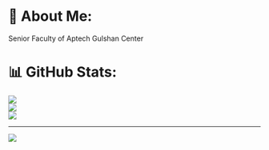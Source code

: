 # 💫 About Me:
Senior Faculty of Aptech Gulshan Center

# 📊 GitHub Stats:
![](https://github-readme-stats.vercel.app/api?username=talhaqureshi95&theme=dark&hide_border=false&include_all_commits=false&count_private=false)<br/>
![](https://github-readme-streak-stats.herokuapp.com/?user=talhaqureshi95&theme=dark&hide_border=false)<br/>
![](https://github-readme-stats.vercel.app/api/top-langs/?username=talhaqureshi95&theme=dark&hide_border=false&include_all_commits=false&count_private=false&layout=compact)

---
[![](https://visitcount.itsvg.in/api?id=talhaqureshi95&icon=0&color=0)](https://visitcount.itsvg.in)

<!-- Proudly created with GPRM ( https://gprm.itsvg.in ) -->